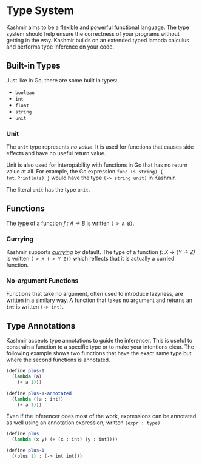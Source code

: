 # Type System

Kashmir aims to be a flexible and powerful functional language. The
type system should help ensure the correctness of your programs
without getting in the way. Kashmir builds on an extended typed lambda
calculus and performs type inference on your code.

## Built-in Types

Just like in Go, there are some built in types:

* `boolean`
* `int`
* `float`
* `string`
* `unit`

### Unit

The `unit` type represents *no value*. It is used for functions that
causes side effects and have no useful return value.

Unit is also used for interopability with functions in Go that has no
return value at all. For example, the Go expression `func (s string) {
fmt.Println(s) }` would have the type `(-> string unit)` in Kashmir.

The literal `unit` has the type `unit`.

## Functions

The type of a function *f : A &rarr; B* is written `(-> A B)`.

### Currying

Kashmir supports [*currying*](https://en.wikipedia.org/wiki/Currying)
by default. The type of a function *f: X &rarr; (Y &rarr; Z)* is
written `(-> X (-> Y Z))` which reflects that it is actually a
curried function.

### No-argument Functions

Functions that take no argument, often used to introduce lazyness, are written
in a similary way. A function that takes no argument and returns an `int` is
written `(-> int)`.

## Type Annotations

Kashmir accepts type annotations to guide the inferencer. This is
useful to constrain a function to a specific type or to make your
intentions clear. The following example shows two functions that have
the exact same type but where the second functions is annotated.

```scheme
(define plus-1
  (lambda (a)
    (+ a 1)))
  
(define plus-1-annotated
  (lambda ([a : int])
    (+ a 1)))	
```

Even if the inferencer does most of the work, expressions can be annotated as well
using an annotation expression, written `(expr : type)`.

```scheme
(define plus
  (lambda (x y) (+ (x : int) (y : int))))

(define plus-1
  ((plus 1) : (-> int int)))
```
